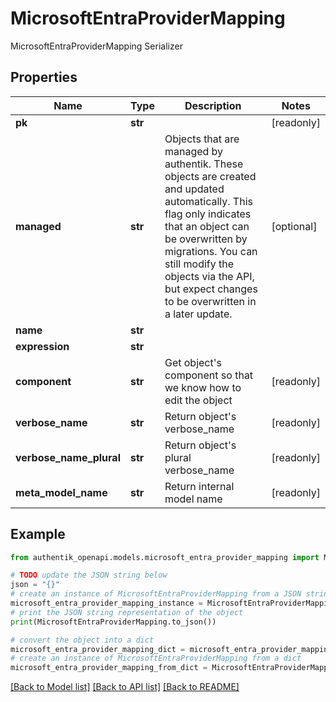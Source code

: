 # MicrosoftEntraProviderMapping

MicrosoftEntraProviderMapping Serializer

## Properties

Name | Type | Description | Notes
------------ | ------------- | ------------- | -------------
**pk** | **str** |  | [readonly] 
**managed** | **str** | Objects that are managed by authentik. These objects are created and updated automatically. This flag only indicates that an object can be overwritten by migrations. You can still modify the objects via the API, but expect changes to be overwritten in a later update. | [optional] 
**name** | **str** |  | 
**expression** | **str** |  | 
**component** | **str** | Get object&#39;s component so that we know how to edit the object | [readonly] 
**verbose_name** | **str** | Return object&#39;s verbose_name | [readonly] 
**verbose_name_plural** | **str** | Return object&#39;s plural verbose_name | [readonly] 
**meta_model_name** | **str** | Return internal model name | [readonly] 

## Example

```python
from authentik_openapi.models.microsoft_entra_provider_mapping import MicrosoftEntraProviderMapping

# TODO update the JSON string below
json = "{}"
# create an instance of MicrosoftEntraProviderMapping from a JSON string
microsoft_entra_provider_mapping_instance = MicrosoftEntraProviderMapping.from_json(json)
# print the JSON string representation of the object
print(MicrosoftEntraProviderMapping.to_json())

# convert the object into a dict
microsoft_entra_provider_mapping_dict = microsoft_entra_provider_mapping_instance.to_dict()
# create an instance of MicrosoftEntraProviderMapping from a dict
microsoft_entra_provider_mapping_from_dict = MicrosoftEntraProviderMapping.from_dict(microsoft_entra_provider_mapping_dict)
```
[[Back to Model list]](../README.md#documentation-for-models) [[Back to API list]](../README.md#documentation-for-api-endpoints) [[Back to README]](../README.md)


